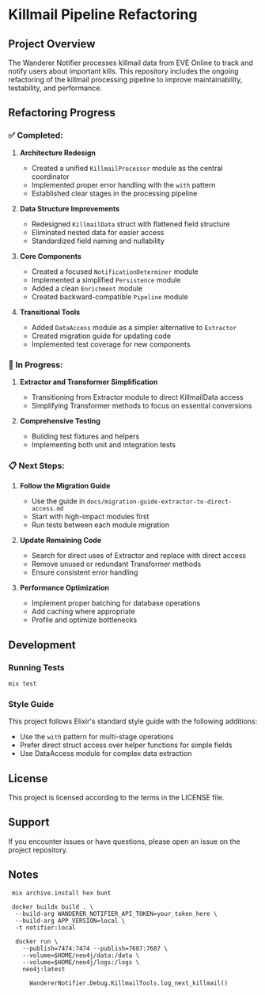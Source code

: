 # Killmail Pipeline Refactoring

## Project Overview

The Wanderer Notifier processes killmail data from EVE Online to track and notify users about important kills. This repository includes the ongoing refactoring of the killmail processing pipeline to improve maintainability, testability, and performance.

## Refactoring Progress

### ✅ Completed:

1. **Architecture Redesign**

   - Created a unified `KillmailProcessor` module as the central coordinator
   - Implemented proper error handling with the `with` pattern
   - Established clear stages in the processing pipeline

2. **Data Structure Improvements**

   - Redesigned `KillmailData` struct with flattened field structure
   - Eliminated nested data for easier access
   - Standardized field naming and nullability

3. **Core Components**

   - Created a focused `NotificationDeterminer` module
   - Implemented a simplified `Persistence` module
   - Added a clean `Enrichment` module
   - Created backward-compatible `Pipeline` module

4. **Transitional Tools**
   - Added `DataAccess` module as a simpler alternative to `Extractor`
   - Created migration guide for updating code
   - Implemented test coverage for new components

### 🔄 In Progress:

1. **Extractor and Transformer Simplification**

   - Transitioning from Extractor module to direct KillmailData access
   - Simplifying Transformer methods to focus on essential conversions

2. **Comprehensive Testing**
   - Building test fixtures and helpers
   - Implementing both unit and integration tests

### 📋 Next Steps:

1. **Follow the Migration Guide**

   - Use the guide in `docs/migration-guide-extractor-to-direct-access.md`
   - Start with high-impact modules first
   - Run tests between each module migration

2. **Update Remaining Code**

   - Search for direct uses of Extractor and replace with direct access
   - Remove unused or redundant Transformer methods
   - Ensure consistent error handling

3. **Performance Optimization**
   - Implement proper batching for database operations
   - Add caching where appropriate
   - Profile and optimize bottlenecks

## Development

### Running Tests

```bash
mix test
```

### Style Guide

This project follows Elixir's standard style guide with the following additions:

- Use the `with` pattern for multi-stage operations
- Prefer direct struct access over helper functions for simple fields
- Use DataAccess module for complex data extraction

## License

This project is licensed according to the terms in the LICENSE file.

## Support

If you encounter issues or have questions, please open an issue on the project repository.

## Notes

```
 mix archive.install hex bunt

 docker buildx build . \
  --build-arg WANDERER_NOTIFIER_API_TOKEN=your_token_here \
  --build-arg APP_VERSION=local \
  -t notifier:local

  docker run \
    --publish=7474:7474 --publish=7687:7687 \
    --volume=$HOME/neo4j/data:/data \
    --volume=$HOME/neo4j/logs:/logs \
    neo4j:latest

      WandererNotifier.Debug.KillmailTools.log_next_killmail()
```

